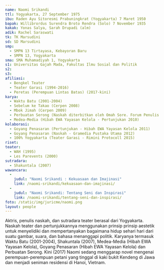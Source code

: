 ```yaml
---
name: Naomi Srikandi
ttl: Yogyakarta, 27 September 1975
ibu: Raden Ayu Sitoresmi Prabuningkrat (Yogyakarta) 7 Maret 1950
bapak: Willibrordus Surendra Broto Rendra (Solo) 7 November 1935
kakak: Yonas Salya, Sarah Drupadi (alm)
adik: Rachel Saraswati
tk: TK Marsudini
sd: SD Marsudini
smp:
  - SMPN 13 Tirtayasa, Kebayoran Baru
  - SMPN 13, Yogyakarta
sma: SMA Muhamadiyah 1, Yogyakarta
s1: Universitas Gajah Mada, Fakultas Ilmu Sosial dan Politik
s2:
s3:
afiliasi:
  - Bengkel Teater
  - Teater Garasi (1994-2016)
  - Peretas (Perempuan Lintas Batas) (2017-kini)
karya:
  - Waktu Batu (2001-2004)
  - Sebelum ke Takao (Cerpen 2008)
  - Mbok Jimah (Cerpen 2009)
  - Perbuatan Serong (Naskah diterbitkan oleh Omah Sore. Forum Penulis Naskah Lakon, dan Teater Garasi 2011)
  - Medea-Media (Hibah EWA Yayasan Kelola - Pertunjukan 2010)
kolaborasi:
  - Goyang Penasaran (Pertunjukan - Hibah EWA Yayasan Kelola 2011)
  - Goyang Penasaran (Naskah - Gramedia Pustaka Utama 2012)
  - 100% Yogyakarta (Teater Garasi - Rimini Protocoll 2015)
riset:
teater:
  - WAH (1995)
  - Les Parevents (2000)
sutradara:
  - Shakuntala (2007)
wawancara:
  -
    judul: "Naomi Srikandi : Kekuasaan dan Imajinasi"
    link: /naomi-srikandi/kekuasaan-dan-imajinasi/
  -
    judul: "Naomi Srikandi: Tentang Seni dan Inspirasi"
    link: /naomi-srikandi/tentang-seni-dan-inspirasi/
foto: /static/img/juricme/naomi.png
layout: people
---
```


Aktris, penulis naskah, dan sutradara teater berasal dari Yogyakarta. Naskah teater dan pertunjukkannya menggunakan prinsip prinsip aestetik untuk menyelidiki dan mempertanyakan bagaimana hidup sehari hari dari suatu gambar, suara, dan bahasa menanggapi politik. Karyanya termasuk Waktu Batu (2001-2004), Shakuntala (2007), Medea-Media (Hibah EWA Yayasan Kelola), Goyang Penasaran (Hibah EWA Yayasan Kelola) dan Perbuatan Serong. Kini (2017) Naomi sedang menggarap novel mengenai perempuan-perempuan petani yang tinggal di kaki bukit Kendeng di Jawa dan menjadi seniman residensi di Hanoi, Vietnam.

